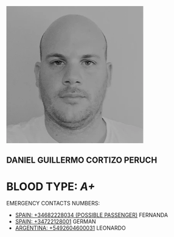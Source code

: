 [![Build Status](https://github.com/peladillas/Contact_info/blob/main/unnamed.webp)]()

## DANIEL GUILLERMO CORTIZO PERUCH

# BLOOD TYPE:  ***A+***

EMERGENCY CONTACTS NUMBERS:

- [SPAIN: +34682228034 (POSSIBLE PASSENGER)](www.google.com)  FERNANDA	
- [SPAIN: +34722128001]( +34722128001) GERMAN
- [ARGENTINA: +5492604600031](+5492604600031) LEONARDO
